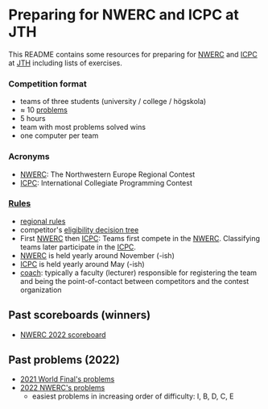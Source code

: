 Preparing for NWERC and ICPC at JTH
===================================

This README contains some resources
for preparing for [NWERC] and [ICPC] at [JTH]
including lists of exercises.


### Competition format

* teams of three students (university / college / högskola)
* ≈ 10 [problems]
* 5 hours
* team with most problems solved wins
* one computer per team


### Acronyms

* [NWERC]: The Northwestern Europe Regional Contest
* [ICPC]: International Collegiate Programming Contest


### [Rules]

* [regional rules]
* competitor's [eligibility decision tree](https://drive.google.com/file/d/1Gt0gh7e9ubSZOr1ZpZ3liU1g0__fPzg1/view)
* First [NWERC] then [ICPC]:
  Teams first compete in the [NWERC].
  Classifying teams later participate in the [ICPC].
* [NWERC] is held yearly around November (-ish)
* [ICPC] is held yearly around May (-ish)
* [coach]: typically a faculty (lecturer)
           responsible for registering the team and being the
           point-of-contact between competitors and the contest organization


## Past scoreboards (winners)

* [NWERC 2022 scoreboard](https://2022.nwerc.eu/main/scoreboard/)


## Past problems (2022)

* [2021 World Final's problems](https://icpc.global/worldfinals/problems/icpc2021.pdf)
* [2022 NWERC's problems](https://2022.nwerc.eu/main/problem-set.pdf)
	- easiest problems in increasing order of difficulty: I, B, D, C, E


[NWERC]: https://nwerc.eu/
[ICPC]: https://icpc.global/
[JTH]: https://ju.se/om-oss/tekniska-hogskolan.html

[problems]: https://2022.nwerc.eu/main/problem-set.pdf

[rules]:          https://icpc.global/regionals/rules
[regional rules]: https://icpc.global/regionals/rules
[coach]:          https://icpc.global/regionals/rules
